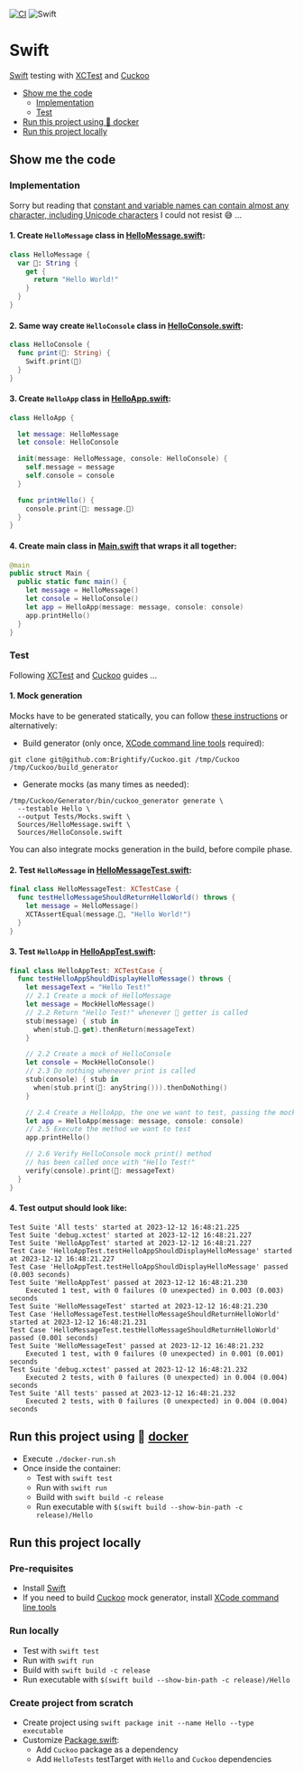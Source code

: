 [![CI](https://github.com/rogervinas/tests-everywhere/actions/workflows/swift.yml/badge.svg)](https://github.com/rogervinas/tests-everywhere/actions/workflows/swift.yml)
![Swift](https://img.shields.io/badge/Swift-5.9-blue?labelColor=black)

# Swift

[Swift](https://www.swift.org/) testing with [XCTest](https://developer.apple.com/documentation/xctest) and [Cuckoo](https://github.com/Brightify/Cuckoo)

- [Show me the code](#show-me-the-code)
  - [Implementation](#implementation)
  - [Test](#test)
- [Run this project using 🐳 docker](#run-this-project-using--docker)
- [Run this project locally](#run-this-project-locally)

## Show me the code

### Implementation

Sorry but reading that [constant and variable names can contain almost any character, including Unicode characters](https://docs.swift.org/swift-book/documentation/the-swift-programming-language/thebasics#Naming-Constants-and-Variables) I could not resist 😅 ...

#### 1. Create `HelloMessage` class in [HelloMessage.swift](Sources/HelloMessage.swift):

```swift
class HelloMessage {
  var 👋: String {
    get {
      return "Hello World!"
    }
  }
}
```

#### 2. Same way create `HelloConsole` class in [HelloConsole.swift](Sources/HelloConsole.swift):

```swift
class HelloConsole {
  func print(👋: String) {
    Swift.print(👋)
  }
}
```

#### 3. Create `HelloApp` class in [HelloApp.swift](Sources/HelloApp.swift):

```swift
class HelloApp {

  let message: HelloMessage
  let console: HelloConsole

  init(message: HelloMessage, console: HelloConsole) {
    self.message = message
    self.console = console
  }

  func printHello() {
    console.print(👋: message.👋)
  }
}
```

#### 4. Create main class in [Main.swift](Sources/Main.swift) that wraps it all together:

```swift
@main
public struct Main {
  public static func main() {
    let message = HelloMessage()
    let console = HelloConsole()
    let app = HelloApp(message: message, console: console)
    app.printHello()
  }
}
```

### Test

Following [XCTest](https://developer.apple.com/documentation/xctest) and [Cuckoo](https://github.com/Brightify/Cuckoo) guides ...

#### 1. Mock generation

Mocks have to be generated statically, you can follow [these instructions](https://github.com/Brightify/Cuckoo/tree/master#swift-package-manager) or alternatively:

- Build generator (only once, [XCode command line tools](https://developer.apple.com/xcode/resources/) required):
```shell
git clone git@github.com:Brightify/Cuckoo.git /tmp/Cuckoo
/tmp/Cuckoo/build_generator
```

- Generate mocks (as many times as needed):
```shell
/tmp/Cuckoo/Generator/bin/cuckoo_generator generate \
  --testable Hello \
  --output Tests/Mocks.swift \
  Sources/HelloMessage.swift \
  Sources/HelloConsole.swift
```

You can also integrate mocks generation in the build, before compile phase.

#### 2. Test `HelloMessage` in [HelloMessageTest.swift](Tests/HelloMessageTest.swift):

```swift
final class HelloMessageTest: XCTestCase {
  func testHelloMessageShouldReturnHelloWorld() throws {
    let message = HelloMessage()
    XCTAssertEqual(message.👋, "Hello World!")
  }
}
```

#### 3. Test `HelloApp` in [HelloAppTest.swift](Tests/HelloAppTest.swift):

```swift
final class HelloAppTest: XCTestCase {
  func testHelloAppShouldDisplayHelloMessage() throws {
    let messageText = "Hello Test!"
    // 2.1 Create a mock of HelloMessage
    let message = MockHelloMessage()
    // 2.2 Return "Hello Test!" whenever 👋 getter is called
    stub(message) { stub in
      when(stub.👋.get).thenReturn(messageText)
    }

    // 2.2 Create a mock of HelloConsole
    let console = MockHelloConsole()
    // 2.3 Do nothing whenever print is called
    stub(console) { stub in
      when(stub.print(👋: anyString())).thenDoNothing()
    }

    // 2.4 Create a HelloApp, the one we want to test, passing the mocks
    let app = HelloApp(message: message, console: console)
    // 2.5 Execute the method we want to test
    app.printHello()

    // 2.6 Verify HelloConsole mock print() method
    // has been called once with "Hello Test!"
    verify(console).print(👋: messageText)
  }
}
```

#### 4. Test output should look like:

```
Test Suite 'All tests' started at 2023-12-12 16:48:21.225
Test Suite 'debug.xctest' started at 2023-12-12 16:48:21.227
Test Suite 'HelloAppTest' started at 2023-12-12 16:48:21.227
Test Case 'HelloAppTest.testHelloAppShouldDisplayHelloMessage' started at 2023-12-12 16:48:21.227
Test Case 'HelloAppTest.testHelloAppShouldDisplayHelloMessage' passed (0.003 seconds)
Test Suite 'HelloAppTest' passed at 2023-12-12 16:48:21.230
    Executed 1 test, with 0 failures (0 unexpected) in 0.003 (0.003) seconds
Test Suite 'HelloMessageTest' started at 2023-12-12 16:48:21.230
Test Case 'HelloMessageTest.testHelloMessageShouldReturnHelloWorld' started at 2023-12-12 16:48:21.231
Test Case 'HelloMessageTest.testHelloMessageShouldReturnHelloWorld' passed (0.001 seconds)
Test Suite 'HelloMessageTest' passed at 2023-12-12 16:48:21.232
    Executed 1 test, with 0 failures (0 unexpected) in 0.001 (0.001) seconds
Test Suite 'debug.xctest' passed at 2023-12-12 16:48:21.232
    Executed 2 tests, with 0 failures (0 unexpected) in 0.004 (0.004) seconds
Test Suite 'All tests' passed at 2023-12-12 16:48:21.232
    Executed 2 tests, with 0 failures (0 unexpected) in 0.004 (0.004) seconds
```

## Run this project using 🐳 [docker](https://www.docker.com/)

- Execute `./docker-run.sh`
- Once inside the container:
  - Test with `swift test`
  - Run with `swift run`
  - Build with `swift build -c release`
  - Run executable with `$(swift build --show-bin-path -c release)/Hello`

## Run this project locally

### Pre-requisites

- Install [Swift](https://www.swift.org/install/)
- If you need to build [Cuckoo](https://github.com/Brightify/Cuckoo) mock generator, install [XCode command line tools](https://developer.apple.com/xcode/resources/)

### Run locally

- Test with `swift test`
- Run with `swift run`
- Build with `swift build -c release`
- Run executable with `$(swift build --show-bin-path -c release)/Hello`

### Create project from scratch

- Create project using `swift package init --name Hello --type executable`
- Customize [Package.swift](Package.swift):
    - Add `Cuckoo` package as a dependency
    - Add `HelloTests` testTarget with `Hello` and `Cuckoo` dependencies
